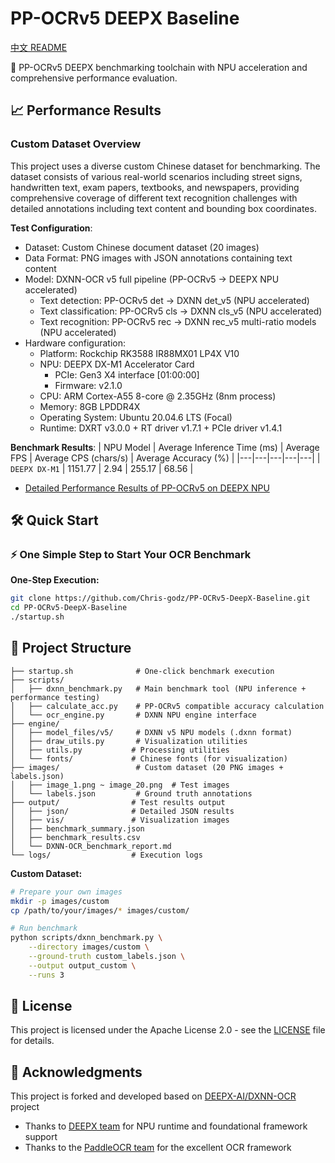 # PP-OCRv5 DEEPX Baseline

[中文 README](README_CN.md)

🚀 PP-OCRv5 DEEPX benchmarking toolchain with NPU acceleration and comprehensive performance evaluation.

## 📈 Performance Results

### Custom Dataset Overview

This project uses a diverse custom Chinese dataset for benchmarking. The dataset consists of various real-world scenarios including street signs, handwritten text, exam papers, textbooks, and newspapers, providing comprehensive coverage of different text recognition challenges with detailed annotations including text content and bounding box coordinates.

**Test Configuration**:
- Dataset: Custom Chinese document dataset (20 images)
- Data Format: PNG images with JSON annotations containing text content
- Model: DXNN-OCR v5 full pipeline (PP-OCRv5 → DEEPX NPU accelerated)
  - Text detection: PP-OCRv5 det → DXNN det_v5 (NPU accelerated)
  - Text classification: PP-OCRv5 cls → DXNN cls_v5 (NPU accelerated)
  - Text recognition: PP-OCRv5 rec → DXNN rec_v5 multi-ratio models (NPU accelerated)
- Hardware configuration:
  - Platform: Rockchip RK3588 IR88MX01 LP4X V10
  - NPU: DEEPX DX-M1 Accelerator Card
    - PCIe: Gen3 X4 interface [01:00:00]
    - Firmware: v2.1.0
  - CPU: ARM Cortex-A55 8-core @ 2.35GHz (8nm process)
  - Memory: 8GB LPDDR4X
  - Operating System: Ubuntu 20.04.6 LTS (Focal)
  - Runtime: DXRT v3.0.0 + RT driver v1.7.1 + PCIe driver v1.4.1

**Benchmark Results**:
| NPU Model | Average Inference Time (ms) | Average FPS | Average CPS (chars/s) | Average Accuracy (%) | 
|---|---|---|---|---|
| `DEEPX DX-M1` | 1151.77 | 2.94 | 255.17 | 68.56 |

- [Detailed Performance Results of PP-OCRv5 on DEEPX NPU](./PP-OCRv5_on_DEEEPX.md)

## 🛠️ Quick Start

### ⚡ One Simple Step to Start Your OCR Benchmark

**One-Step Execution:**
```bash
git clone https://github.com/Chris-godz/PP-OCRv5-DeepX-Baseline.git
cd PP-OCRv5-DeepX-Baseline
./startup.sh
```

## 📁 Project Structure

```
├── startup.sh              # One-click benchmark execution
├── scripts/
│   ├── dxnn_benchmark.py   # Main benchmark tool (NPU inference + performance testing)
│   ├── calculate_acc.py    # PP-OCRv5 compatible accuracy calculation
│   └── ocr_engine.py       # DXNN NPU engine interface
├── engine/
│   ├── model_files/v5/     # DXNN v5 NPU models (.dxnn format)
│   ├── draw_utils.py       # Visualization utilities
│   ├── utils.py           # Processing utilities
│   └── fonts/             # Chinese fonts (for visualization)
├── images/                 # Custom dataset (20 PNG images + labels.json)
│   ├── image_1.png ~ image_20.png  # Test images
│   └── labels.json         # Ground truth annotations
├── output/                # Test results output
│   ├── json/              # Detailed JSON results
│   ├── vis/               # Visualization images
│   ├── benchmark_summary.json
│   ├── benchmark_results.csv
│   └── DXNN-OCR_benchmark_report.md
└── logs/                  # Execution logs
```

**Custom Dataset:**
```bash
# Prepare your own images
mkdir -p images/custom
cp /path/to/your/images/* images/custom/

# Run benchmark
python scripts/dxnn_benchmark.py \
    --directory images/custom \
    --ground-truth custom_labels.json \
    --output output_custom \
    --runs 3
```

## 📄 License

This project is licensed under the Apache License 2.0 - see the [LICENSE](LICENSE) file for details.

## 🙏 Acknowledgments

This project is forked and developed based on [DEEPX-AI/DXNN-OCR](https://github.com/DEEPX-AI/DXNN-OCR) project
- Thanks to [DEEPX team](https://deepx.ai) for NPU runtime and foundational framework support
- Thanks to the [PaddleOCR team](https://github.com/PaddlePaddle/PaddleOCR) for the excellent OCR framework